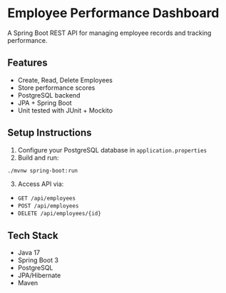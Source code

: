 
# Employee Performance Dashboard

A Spring Boot REST API for managing employee records and tracking performance.

## Features

- Create, Read, Delete Employees
- Store performance scores
- PostgreSQL backend
- JPA + Spring Boot
- Unit tested with JUnit + Mockito

## Setup Instructions

1. Configure your PostgreSQL database in `application.properties`
2. Build and run:

```bash
./mvnw spring-boot:run
```

3. Access API via:
- `GET /api/employees`
- `POST /api/employees`
- `DELETE /api/employees/{id}`

## Tech Stack

- Java 17
- Spring Boot 3
- PostgreSQL
- JPA/Hibernate
- Maven

